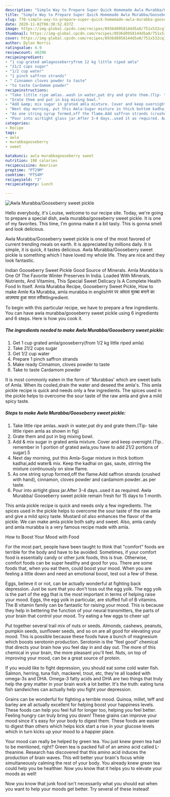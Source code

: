 ```yaml
---
description: "Simple Way to Prepare Super Quick Homemade Awla Murabba/Gooseberry sweet pickle"
title: "Simple Way to Prepare Super Quick Homemade Awla Murabba/Gooseberry sweet pickle"
slug: 770-simple-way-to-prepare-super-quick-homemade-awla-murabba-gooseberry-sweet-pickle
date: 2020-11-02T06:38:52.837Z
image: https://img-global.cpcdn.com/recipes/8936d8958144d5a0/751x532cq70/awla-murabbagooseberry-sweet-pickle-recipe-main-photo.jpg
thumbnail: https://img-global.cpcdn.com/recipes/8936d8958144d5a0/751x532cq70/awla-murabbagooseberry-sweet-pickle-recipe-main-photo.jpg
cover: https://img-global.cpcdn.com/recipes/8936d8958144d5a0/751x532cq70/awla-murabbagooseberry-sweet-pickle-recipe-main-photo.jpg
author: Dylan Norris
ratingvalue: 4.9
reviewcount: 46296
recipeingredient:
- "1 cup grated amlagooseberryfrom 12 kg little riped amla"
- "21/2 cups sugar"
- "1/2 cup water"
- "1 pinch saffron strands"
- " Cinnamon cloves powder to taste"
- "to taste Cardamom powder"
recipeinstructions:
- "Take little ripe amlas..wash in water,pat dry and grate them.(Tip- take little ripen amla as shown in fig)"
- "Grate them and put in big mixing bowl."
- "Add &amp; mix sugar in grated amla mixture. Cover and keep overnight.(Tip.. remember in 1 portion of grated awla,you have to add 21/2 portions of sugar).5"
- "Next day morning, put this Amla-Sugar mixture in thick bottom kadhai,add water&amp; mix. Keep the kadhai on gas, saute, stirring the mixture continuously on slow flame."
- "As one string syrup formed,off the flame.Add saffron strands (crushed with hand), cinnamon, cloves powder and cardamom powder..as per taste."
- "Pour into airtight glass jar.After 3-4 days..used it as required. Awla Murabba/ Gooseberry sweet pickle remain fresh for 15 days to 1 month."
categories:
- Recipe
tags:
- awla
- murabbagooseberry
- sweet

katakunci: awla murabbagooseberry sweet 
nutrition: 198 calories
recipecuisine: American
preptime: "PT29M"
cooktime: "PT54M"
recipeyield: "3"
recipecategory: Lunch

---
```



![Awla Murabba/Gooseberry sweet pickle](https://img-global.cpcdn.com/recipes/8936d8958144d5a0/751x532cq70/awla-murabbagooseberry-sweet-pickle-recipe-main-photo.jpg)

Hello everybody, it's Louise, welcome to our recipe site. Today, we're going to prepare a special dish, awla murabba/gooseberry sweet pickle. It is one of my favorites. This time, I'm gonna make it a bit tasty. This is gonna smell and look delicious.

Awla Murabba/Gooseberry sweet pickle is one of the most favored of current trending meals on earth. It is appreciated by millions daily. It is simple, it is quick, it tastes delicious. Awla Murabba/Gooseberry sweet pickle is something which I have loved my whole life. They are nice and they look fantastic.

Indian Gooseberry Sweet Pickle Good Source of Minerals. Amla Murabba Is One Of The Favorite Winter Preserves In India. Loaded With Minerals, Nutrients, And Vitamins, This Special Sweet Delicacy Is A Complete Health Food In Itself. Amla Murabba Recipe, Gooseberry Sweet Pickle, How to make Amle Ka Murabba, amla murabba in englishघर पर आंवला मुरब्बा बनाने का आज़माया हुआ सरल तरीकाIngredient.


To begin with this particular recipe, we have to prepare a few ingredients. You can have awla murabba/gooseberry sweet pickle using 6 ingredients and 6 steps. Here is how you cook it.

<!--inarticleads1-->

##### The ingredients needed to make Awla Murabba/Gooseberry sweet pickle:

1. Get 1 cup grated amla/gooseberry(from 1/2 kg little riped amla)
1. Take 21/2 cups sugar
1. Get 1/2 cup water
1. Prepare 1 pinch saffron strands
1. Make ready  Cinnamon, cloves powder to taste
1. Take to taste Cardamom powder


It is most commonly eaten in the form of &#39;Murabbas&#39; which are sweet balls of Amla. When its cooled,drain the water and deseed the amla&#39;s. This amla pickle recipe is quick and needs only a few ingredients. The spices used in the pickle helps to overcome the sour taste of the raw amla and give a mild spicy taste. 

<!--inarticleads2-->

##### Steps to make Awla Murabba/Gooseberry sweet pickle:

1. Take little ripe amlas..wash in water,pat dry and grate them.(Tip- take little ripen amla as shown in fig)
1. Grate them and put in big mixing bowl.
1. Add &amp; mix sugar in grated amla mixture. Cover and keep overnight.(Tip.. remember in 1 portion of grated awla,you have to add 21/2 portions of sugar).5
1. Next day morning, put this Amla-Sugar mixture in thick bottom kadhai,add water&amp; mix. Keep the kadhai on gas, saute, stirring the mixture continuously on slow flame.
1. As one string syrup formed,off the flame.Add saffron strands (crushed with hand), cinnamon, cloves powder and cardamom powder..as per taste.
1. Pour into airtight glass jar.After 3-4 days..used it as required. Awla Murabba/ Gooseberry sweet pickle remain fresh for 15 days to 1 month.


This amla pickle recipe is quick and needs only a few ingredients. The spices used in the pickle helps to overcome the sour taste of the raw amla and give a mild spicy taste. Mustard oil also enhances the flavor of the pickle. We can make amla pickle both salty and sweet. Also, amla candy and amla murabba is a very famous recipe made with amla. 

How to Boost Your Mood with Food


For the most part, people have been taught to think that "comfort" foods are terrible for the body and have to be avoided. Sometimes, if your comfort food is essentially candy or other junk foods, this is true. Otherwise, comfort foods can be super healthy and good for you. There are some foods that, when you eat them, could boost your mood. When you are feeling a little down and need an emotional boost, test out a few of these.

Eggs, believe it or not, can be actually wonderful at fighting back depression. Just be sure that you don't toss out the egg yolk. The egg yolk is the part of the egg that is the most important in terms of helping raise your mood. Eggs, the egg yolk in particular, are stuffed full of B vitamins. The B vitamin family can be fantastic for raising your mood. This is because they help in bettering the function of your neural transmitters, the parts of your brain that control your mood. Try eating a few eggs to cheer up!

Put together several trail mix of nuts or seeds. Almonds, cashews, peanuts, pumpkin seeds, sunflower seeds, and so on are all good for elevating your mood. This is possible because these foods have a bunch of magnesium which boosts serotonin production. Serotonin is the "feel good" chemical that directs your brain how you feel day in and day out. The more of this chemical in your brain, the more pleasant you'll feel. Nuts, on top of improving your mood, can be a great source of protein.

If you would like to fight depression, you should eat some cold water fish. Salmon, herring, tuna fish, mackerel, trout, etc, they're all loaded with omega-3s and DHA. Omega-3 fatty acids and DHA are two things that truly help the grey matter in your brain work a lot better. It's the truth: eating tuna fish sandwiches can actually help you fight your depression. 

Grains can be wonderful for fighting a terrible mood. Quinoa, millet, teff and barley are all actually excellent for helping boost your happiness levels. These foods can help you feel full for longer too, helping you feel better. Feeling hungry can truly bring you down! These grains can improve your mood since it's easy for your body to digest them. These foods are easier to digest than others which helps kick start a rise in your glucose levels which in turn kicks up your mood to a happier place.

Your mood can really be helped by green tea. You just knew green tea had to be mentioned, right? Green tea is packed full of an amino acid called L-theanine. Research has discovered that this amino acid induces the production of brain waves. This will better your brain's focus while simultaneously calming the rest of your body. You already knew green tea could help you be healthier. Now you know that it helps you to elevate your moods as well!

Now you know that junk food isn't necessarily what you should eat when you want to help your moods get better. Try several of these instead!

